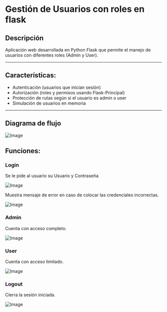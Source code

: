 # Gestión de Usuarios con roles en flask

## Descripción
Aplicación web desarrollada en Python Flask que permite el manejo de usuarios con diferentes roles (Admin y User).
 
***
## Características:
- Autenticación (usuarios que inician sesión)
- Autorización (roles y permisos usando Flask-Principal)
- Protección de rutas según si el usuario es admin o user
- Simulación de usuarios en memoria

***
## Diagrama de flujo
![Image](https://github.com/user-attachments/assets/1ac23ba3-4903-49fe-9aa4-bf1a6a2fafdd)

## Funciones:

### Login
Se le pide al usuario su Usuario y Contraseña

![Image](https://github.com/user-attachments/assets/60573555-e24a-477b-bc22-cf28884fd3cb)

Muestra mensaje de error en caso de colocar las credenciales incorrectas.

![Image](https://github.com/user-attachments/assets/d1f5eec0-282e-4dd5-9867-133add0262b5)

### Admin
Cuenta con acceso completo.

![Image](https://github.com/user-attachments/assets/a93ec580-30ac-4a47-ad99-28026190842d)

### User
Cuenta con acceso limitado.

![Image](https://github.com/user-attachments/assets/7854937c-a341-43de-a524-9c21eed89b5a)

### Logout
Cierra la sesión iniciada.

![Image](https://github.com/user-attachments/assets/12c756e1-d2e0-4cb5-b86c-32e464310b97)

